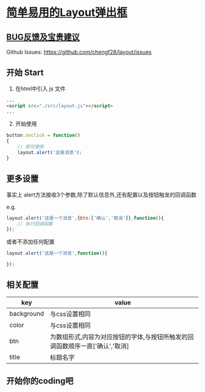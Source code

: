 # [简单易用的Layout弹出框][homepage]

## [BUG反馈及宝贵建议][issues]
Github Issues: <https://github.com/chengf28/layout/issues>

## 开始 Start
1. 在html中引入 js 文件
```html
...
<script src="./src/layout.js"></script>
...
```
2. 开始使用

```js
button.onclick = function()
{
    // 即可使用
    layout.alert('这是消息');
}
```
## 更多设置
事实上 alert方法接收3个参数,除了默认信息外,还有配置以及按钮触发的回调函数

e.g.
```js
layout.alert('这是一个消息',{btn:['确认','取消']},function(){
    // 执行回调函数
});
```
或者不添加任何配置
```js
layout.alert('这是一个消息',function(){

});

```
## 相关配置

key|value
--|--|
background|与css设置相同
color|与css设置相同
btn|为数组形式,内容为对应按钮的字体,与按钮所触发的回调函数顺序一直['确认','取消]
title|标题名字

## 开始你的coding吧


[homepage]: https://github.com/chengf28/dblite
[issues]: https://github.com/chengf28/layout/issues
